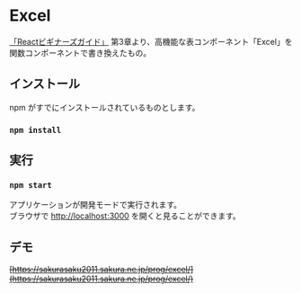 # Excel

[「Reactビギナーズガイド」](https://www.oreilly.co.jp/books/9784873117881/) 第3章より、高機能な表コンポーネント「Excel」を関数コンポーネントで書き換えたもの。

## インストール

npm がすでにインストールされているものとします。

### `npm install`

## 実行

### `npm start`

アプリケーションが開発モードで実行されます。\
ブラウザで [http://localhost:3000](http://localhost:3000) を開くと見ることができます。

## デモ

~~[https://sakurasaku2011.sakura.ne.jp/prog/excel/](https://sakurasaku2011.sakura.ne.jp/prog/excel/)~~
